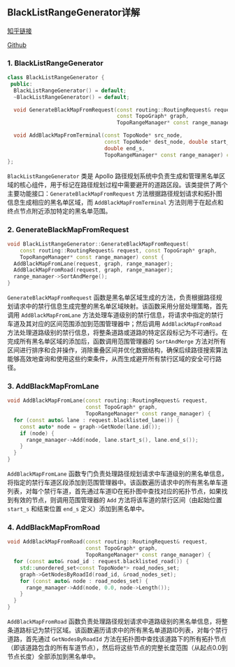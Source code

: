 <!--
 * @Author: LOTEAT
 * @Date: 2025-08-26 09:51:49
-->

## BlackListRangeGenerator详解

[知乎链接]()

[Github](https://github.com/LOTEAT/Apollo-Notes/blob/master/routing/BlackListRangeGenerator/black_list_range_generator.md)

### 1. BlackListRangeGenerator
```cpp
class BlackListRangeGenerator {
 public:
  BlackListRangeGenerator() = default;
  ~BlackListRangeGenerator() = default;

  void GenerateBlackMapFromRequest(const routing::RoutingRequest& request,
                                   const TopoGraph* graph,
                                   TopoRangeManager* const range_manager) const;

  void AddBlackMapFromTerminal(const TopoNode* src_node,
                               const TopoNode* dest_node, double start_s,
                               double end_s,
                               TopoRangeManager* const range_manager) const;
};
```
`BlackListRangeGenerator` 类是 Apollo 路径规划系统中负责生成和管理黑名单区域的核心组件，用于标记在路径规划过程中需要避开的道路区段。该类提供了两个主要功能接口：`GenerateBlackMapFromRequest` 方法根据路径规划请求和拓扑图信息生成相应的黑名单区域，而 `AddBlackMapFromTerminal` 方法则用于在起点和终点节点附近添加特定的黑名单范围。


### 2. GenerateBlackMapFromRequest
```cpp
void BlackListRangeGenerator::GenerateBlackMapFromRequest(
    const routing::RoutingRequest& request, const TopoGraph* graph,
    TopoRangeManager* const range_manager) const {
  AddBlackMapFromLane(request, graph, range_manager);
  AddBlackMapFromRoad(request, graph, range_manager);
  range_manager->SortAndMerge();
}
```

`GenerateBlackMapFromRequest` 函数是黑名单区域生成的方法，负责根据路径规划请求中的禁行信息生成完整的黑名单区域映射。该函数采用分层处理策略，首先调用 `AddBlackMapFromLane` 方法处理车道级别的禁行信息，将请求中指定的禁行车道及其对应的区间范围添加到范围管理器中；然后调用 `AddBlackMapFromRoad` 方法处理道路级别的禁行信息，将整条道路或道路的特定区段标记为不可通行。在完成所有黑名单区域的添加后，函数调用范围管理器的 `SortAndMerge` 方法对所有区间进行排序和合并操作，消除重叠区间并优化数据结构，确保后续路径搜索算法能够高效地查询和使用这些约束条件，从而生成避开所有禁行区域的安全可行路径。

### 3. AddBlackMapFromLane
```cpp
void AddBlackMapFromLane(const routing::RoutingRequest& request,
                         const TopoGraph* graph,
                         TopoRangeManager* const range_manager) {
  for (const auto& lane : request.blacklisted_lane()) {
    const auto* node = graph->GetNode(lane.id());
    if (node) {
      range_manager->Add(node, lane.start_s(), lane.end_s());
    }
  }
}
```

`AddBlackMapFromLane` 函数专门负责处理路径规划请求中车道级别的黑名单信息，将指定的禁行车道区段添加到范围管理器中。该函数遍历请求中的所有黑名单车道列表，对每个禁行车道，首先通过车道ID在拓扑图中查找对应的拓扑节点，如果找到有效的节点，则调用范围管理器的 `Add` 方法将该车道的禁行区间（由起始位置 `start_s` 和结束位置 `end_s` 定义）添加到黑名单中。

### 4. AddBlackMapFromRoad
```cpp
void AddBlackMapFromRoad(const routing::RoutingRequest& request,
                         const TopoGraph* graph,
                         TopoRangeManager* const range_manager) {
  for (const auto& road_id : request.blacklisted_road()) {
    std::unordered_set<const TopoNode*> road_nodes_set;
    graph->GetNodesByRoadId(road_id, &road_nodes_set);
    for (const auto& node : road_nodes_set) {
      range_manager->Add(node, 0.0, node->Length());
    }
  }
}
```

`AddBlackMapFromRoad` 函数负责处理路径规划请求中道路级别的黑名单信息，将整条道路标记为禁行区域。该函数遍历请求中的所有黑名单道路ID列表，对每个禁行道路，首先通过 `GetNodesByRoadId` 方法在拓扑图中查找该道路下的所有拓扑节点（即该道路包含的所有车道节点），然后将这些节点的完整长度范围（从起点0.0到节点长度）全部添加到黑名单中。


